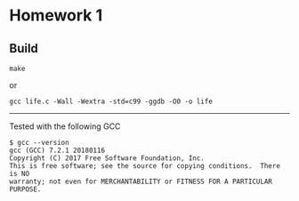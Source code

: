 # Homework 1

## Build
```
make
```

or

```
gcc life.c -Wall -Wextra -std=c99 -ggdb -O0 -o life
```

---

Tested with the following GCC

```
$ gcc --version
gcc (GCC) 7.2.1 20180116
Copyright (C) 2017 Free Software Foundation, Inc.
This is free software; see the source for copying conditions.  There is NO
warranty; not even for MERCHANTABILITY or FITNESS FOR A PARTICULAR PURPOSE.
```
